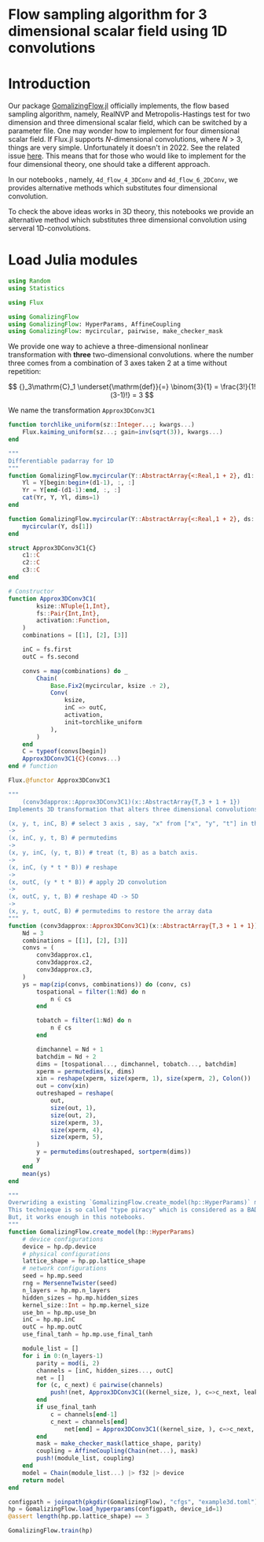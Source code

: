 # Flow sampling algorithm for 3 dimensional scalar field using 1D convolutions

# Introduction

Our package [GomalizingFlow.jl](https://github.com/AtelierArith/GomalizingFlow.jl) officially implements, the flow based
sampling algorithm, namely, RealNVP and Metropolis-Hastings test for two
dimension and three dimensional scalar field, which can be switched by a
parameter file. One may wonder how to implement for four dimensional scalar field. If Flux.jl supports $N$-dimensional convolutions, where $N > 3$, things are very simple. Unfortunately it doesn't in 2022. See the related issue [here](https://github.com/FluxML/Flux.jl/issues/451). This means that for those who would like to implement for the four dimensional theory, one should take a different approach.

In our notebooks , namely, `4d_flow_4_3DConv` and `4d_flow_6_2DConv`, we provides alternative methods which substitutes four dimensional convolution.

To check the above ideas works in 3D theory, this notebooks we provide an alternative method which substitutes three dimensional convolution using serveral 1D-convolutions.


# Load Julia modules

```julia
using Random
using Statistics

using Flux
```

```julia
using GomalizingFlow
using GomalizingFlow: HyperParams, AffineCoupling
using GomalizingFlow: mycircular, pairwise, make_checker_mask
```

We provide one way to achieve a three-dimensional nonlinear transformation with **three** two-dimensional convolutions. where the number three comes from a combination of 3 axes taken 2 at a time without repetition:

$$
{}_3\mathrm{C}_1 \underset{\mathrm{def}}{=} \binom{3}{1} = \frac{3!}{1!(3-1)!} = 3
$$

We name the transformation `Approx3DConv3C1`

```julia
function torchlike_uniform(sz::Integer...; kwargs...)
    Flux.kaiming_uniform(sz...; gain=inv(sqrt(3)), kwargs...)
end
```

```julia
"""
Differentiable padarray for 1D
"""
function GomalizingFlow.mycircular(Y::AbstractArray{<:Real,1 + 2}, d1::Int=1)
    Yl = Y[begin:begin+(d1-1), :, :]
    Yr = Y[end-(d1-1):end, :, :]
    cat(Yr, Y, Yl, dims=1)
end

function GomalizingFlow.mycircular(Y::AbstractArray{<:Real,1 + 2}, ds::NTuple{1,Int})
    mycircular(Y, ds[1])
end
```

```julia
struct Approx3DConv3C1{C}
    c1::C
    c2::C
    c3::C
end

# Constructor
function Approx3DConv3C1(
        ksize::NTuple{1,Int}, 
        fs::Pair{Int,Int}, 
        activation::Function,
    )
    combinations = [[1], [2], [3]]

    inC = fs.first
    outC = fs.second

    convs = map(combinations) do _
        Chain(
            Base.Fix2(mycircular, ksize .÷ 2), 
            Conv(
                ksize, 
                inC => outC,
                activation,
                init=torchlike_uniform
            ),
        )
    end
    C = typeof(convs[begin])
    Approx3DConv3C1{C}(convs...)
end # function

Flux.@functor Approx3DConv3C1
```

```julia
"""
    (conv3dapprox::Approx3DConv3C1)(x::AbstractArray{T,3 + 1 + 1})
Implements 3D transformation that alters three dimensional convolutions

(x, y, t, inC, B) # select 3 axis , say, "x" from ["x", "y", "t"] in this example
->
(x, inC, y, t, B) # permutedims
-> 
(x, y, inC, (y, t, B)) # treat (t, B) as a batch axis.
->
(x, inC, (y * t * B)) # reshape
-> 
(x, outC, (y * t * B)) # apply 2D convolution
->
(x, outC, y, t, B) # reshape 4D -> 5D
-> 
(x, y, t, outC, B) # permutedims to restore the array data
"""
function (conv3dapprox::Approx3DConv3C1)(x::AbstractArray{T,3 + 1 + 1}) where {T}
    Nd = 3
    combinations = [[1], [2], [3]]
    convs = (
        conv3dapprox.c1,
        conv3dapprox.c2,
        conv3dapprox.c3,
    )
    ys = map(zip(convs, combinations)) do (conv, cs)
        tospational = filter(1:Nd) do n
            n ∈ cs
        end

        tobatch = filter(1:Nd) do n
            n ∉ cs
        end

        dimchannel = Nd + 1
        batchdim = Nd + 2
        dims = [tospational..., dimchannel, tobatch..., batchdim]
        xperm = permutedims(x, dims)
        xin = reshape(xperm, size(xperm, 1), size(xperm, 2), Colon())
        out = conv(xin)
        outreshaped = reshape(
            out,
            size(out, 1),
            size(out, 2),
            size(xperm, 3),
            size(xperm, 4),
            size(xperm, 5),
        )
        y = permutedims(outreshaped, sortperm(dims))
        y
    end
    mean(ys)
end
```

```julia
"""
Overwriding a existing `GomalizingFlow.create_model(hp::HyperParams)` method for our own purpose.
This technieque is so called "type piracy" which is considered as a BAD idea.
But, it works enough in this notebooks.
"""
function GomalizingFlow.create_model(hp::HyperParams)
    # device configurations
    device = hp.dp.device
    # physical configurations
    lattice_shape = hp.pp.lattice_shape
    # network configurations
    seed = hp.mp.seed
    rng = MersenneTwister(seed)
    n_layers = hp.mp.n_layers
    hidden_sizes = hp.mp.hidden_sizes
    kernel_size::Int = hp.mp.kernel_size
    use_bn = hp.mp.use_bn
    inC = hp.mp.inC
    outC = hp.mp.outC
    use_final_tanh = hp.mp.use_final_tanh

    module_list = []
    for i in 0:(n_layers-1)
        parity = mod(i, 2)
        channels = [inC, hidden_sizes..., outC]
        net = []
        for (c, c_next) ∈ pairwise(channels)
            push!(net, Approx3DConv3C1((kernel_size, ), c=>c_next, leakyrelu))
        end
        if use_final_tanh
            c = channels[end-1]
            c_next = channels[end]
                net[end] = Approx3DConv3C1((kernel_size, ), c=>c_next, tanh)
        end
        mask = make_checker_mask(lattice_shape, parity)
        coupling = AffineCoupling(Chain(net...), mask)
        push!(module_list, coupling)
    end
    model = Chain(module_list...) |> f32 |> device
    return model
end
```

```julia
configpath = joinpath(pkgdir(GomalizingFlow), "cfgs", "example3d.toml")
hp = GomalizingFlow.load_hyperparams(configpath, device_id=1)
@assert length(hp.pp.lattice_shape) == 3
```

```julia
GomalizingFlow.train(hp)
```
